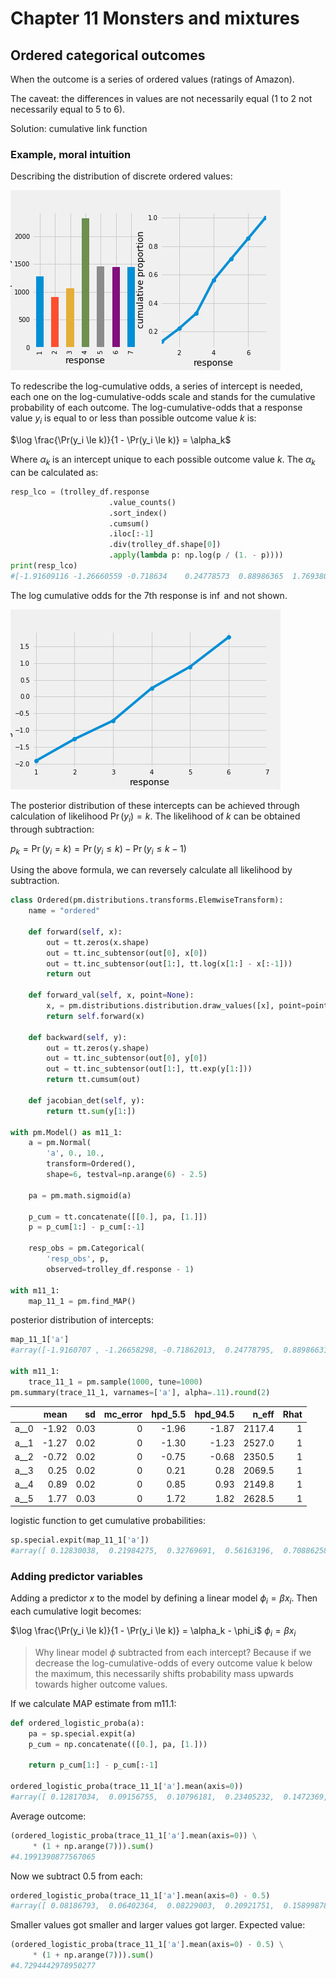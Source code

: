 # Chapter 11 Monsters and mixtures

## Ordered categorical outcomes

When the outcome is a series of ordered values (ratings of Amazon).

The caveat: the differences in values are not necessarily equal (1 to 2 not necessarily equal to 5 to 6).

Solution: cumulative link function

### Example, moral intuition

Describing the distribution of discrete ordered values:

![cumulative proportion](rethinking/cumulative_proportion.png)

To redescribe the log-cumulative odds, a series of intercept is needed, each one on the log-cumulative-odds scale and stands for the cumulative probability of each outcome. The log-cumulative-odds that a response value $y_i$ is equal to or less than possible outcome value $k$ is:

$\log \frac{\Pr(y_i \le k)}{1 - \Pr(y_i \le k)} = \alpha_k$

Where $\alpha_k$ is an intercept unique to each possible outcome value $k$. The $\alpha_k$ can be calculated as:

```python
resp_lco = (trolley_df.response
                      .value_counts()
                      .sort_index()
                      .cumsum()
                      .iloc[:-1]
                      .div(trolley_df.shape[0])
                      .apply(lambda p: np.log(p / (1. - p))))
print(resp_lco)
#[-1.91609116 -1.26660559 -0.718634    0.24778573  0.88986365  1.76938091]
```

The log cumulative odds for the 7th response is $\inf$ and not shown.

![log cumulative odds](rethinking/log_cumulative_odds.png)

The posterior distribution of these intercepts can be achieved through calculation of likelihood $\Pr(y_i) = k$. The likelihood of $k$ can be obtained through subtraction:

$p_k = \Pr(y_i = k) = \Pr(y_i \le k) - \Pr(y_i \le k-1)$

Using the above formula, we can reversely calculate all likelihood by subtraction.

```python
class Ordered(pm.distributions.transforms.ElemwiseTransform):
    name = "ordered"

    def forward(self, x):
        out = tt.zeros(x.shape)
        out = tt.inc_subtensor(out[0], x[0])
        out = tt.inc_subtensor(out[1:], tt.log(x[1:] - x[:-1]))
        return out
    
    def forward_val(self, x, point=None):
        x, = pm.distributions.distribution.draw_values([x], point=point)
        return self.forward(x)

    def backward(self, y):
        out = tt.zeros(y.shape)
        out = tt.inc_subtensor(out[0], y[0])
        out = tt.inc_subtensor(out[1:], tt.exp(y[1:]))
        return tt.cumsum(out)

    def jacobian_det(self, y):
        return tt.sum(y[1:])

with pm.Model() as m11_1:
    a = pm.Normal(
        'a', 0., 10.,
        transform=Ordered(),
        shape=6, testval=np.arange(6) - 2.5)

    pa = pm.math.sigmoid(a)

    p_cum = tt.concatenate([[0.], pa, [1.]])
    p = p_cum[1:] - p_cum[:-1]

    resp_obs = pm.Categorical(
        'resp_obs', p,
        observed=trolley_df.response - 1)

with m11_1:
    map_11_1 = pm.find_MAP()
```

posterior distribution of intercepts:

```python
map_11_1['a']
#array([-1.9160707 , -1.26658298, -0.71862013,  0.24778795,  0.88986631, 1.76937289])

with m11_1:
    trace_11_1 = pm.sample(1000, tune=1000)
pm.summary(trace_11_1, varnames=['a'], alpha=.11).round(2)
```

||mean | sd |mc_error|hpd_5.5|hpd_94.5|n_eff |Rhat|
|-----|----:|---:|-------:|------:|-------:|-----:|---:|
|a__0 |-1.92|0.03|       0|  -1.96|   -1.87|2117.4|   1|
|a__1 |-1.27|0.02|       0|  -1.30|   -1.23|2527.0|   1|
|a__2 |-0.72|0.02|       0|  -0.75|   -0.68|2350.5|   1|
|a__3 | 0.25|0.02|       0|   0.21|    0.28|2069.5|   1|
|a__4 | 0.89|0.02|       0|   0.85|    0.93|2149.8|   1|
|a__5 | 1.77|0.03|       0|   1.72|    1.82|2628.5|   1|

logistic function to get cumulative probabilities:

```python
sp.special.expit(map_11_1['a'])
#array([ 0.12830038,  0.21984275,  0.32769691,  0.56163196,  0.70886258, 0.85437967])
```

### Adding predictor variables

Adding a predictor $x$ to the model by defining a linear model $\phi_i = \beta x_i$. Then each cumulative logit becomes:

$\log \frac{\Pr(y_i \le k)}{1 - \Pr(y_i \le k)} = \alpha_k - \phi_i$
$\phi_i = \beta x_i$

>Why linear model $\phi$ subtracted from each intercept? Because if we decrease the log-cumulative-odds of every outcome value k below the maximum, this necessarily shifts probability mass upwards towards higher outcome values.

If we calculate MAP estimate from m11.1:

```python
def ordered_logistic_proba(a):
    pa = sp.special.expit(a)
    p_cum = np.concatenate(([0.], pa, [1.]))

    return p_cum[1:] - p_cum[:-1]

ordered_logistic_proba(trace_11_1['a'].mean(axis=0))
#array([ 0.12817034,  0.09156755,  0.10796181,  0.23405232,  0.1472369, 0.14552313,  0.14548796])
```

Average outcome:

```python
(ordered_logistic_proba(trace_11_1['a'].mean(axis=0)) \
     * (1 + np.arange(7))).sum()
#4.1991390877567065
```

Now we subtract 0.5 from each:

```python
ordered_logistic_proba(trace_11_1['a'].mean(axis=0) - 0.5)
#array([ 0.08186793,  0.06402364,  0.08229003,  0.20921751,  0.15899878, 0.1844197 ,  0.21918241])
```

Smaller values got smaller and larger values got larger. Expected value:

```python
(ordered_logistic_proba(trace_11_1['a'].mean(axis=0) - 0.5) \
     * (1 + np.arange(7))).sum()
#4.7294442978950277
```

